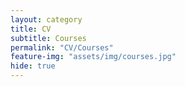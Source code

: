 ```yaml
---
layout: category
title: CV
subtitle: Courses
permalink: "CV/Courses"
feature-img: "assets/img/courses.jpg"
hide: true
---
```

